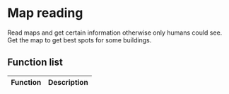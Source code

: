 # Map reading

Read maps and get certain information otherwise only humans could see. Get the map to get best spots for some buildings.

## Function list

| Function      | Description                |
|---------------|:--------------------------:|
